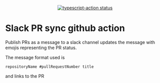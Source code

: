 <p align="center">
  <a href="https://github.com/Milkywire/slack-pr-actions/actions"><img alt="typescript-action status" src="https://github.com/Milkywire/slack-pr-actions/workflows/build-test/badge.svg"></a>
</p>

# Slack PR sync github action

Publish PRs as a message to a slack channel updates the message with emojis representing the PR status.

The message format used is

```
repositoryName #pullRequestNumber title
```

and links to the PR
